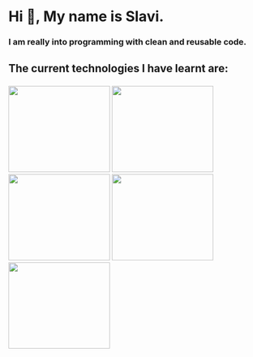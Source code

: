  # Hi 👋, My name is Slavi.
 ### I am really into programming with clean and reusable code.
 ## The current technologies I have learnt are:
 ### <img src="https://github.com/Slaviiiii/Slaviiiii/assets/106228555/f5ad561f-d743-4235-a68a-f24acb6f01d6" width="200" height="170" /> <img src="https://github.com/Slaviiiii/Slaviiiii/assets/106228555/d1a58d4a-38ef-42c7-8681-b55def33a5c7" width="200" height="170" /> <img src="https://github.com/Slaviiiii/Slaviiiii/assets/106228555/6200c326-5605-4a22-a90e-0c7034468452" width="200" height="170" /> <img src="https://github.com/Slaviiiii/Slaviiiii/assets/106228555/e42e84b2-53b0-4cc2-904d-cbf8b552896a" width="200" height="170" /> <img src="https://github.com/Slaviiiii/Slaviiiii/assets/106228555/1da7523c-b7c8-4f8f-8d0d-302cf4738fdc" width="200" height="170" />
